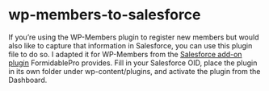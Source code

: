 wp-members-to-salesforce
========================

If you’re using the WP-Members plugin to register new members but would also like to capture that information in Salesforce, you can use this plugin file to do so.  I adapted it for WP-Members from the <a href="http://formidablepro.com/help-desk/salesforce-plugin/">Salesforce add-on plugin</a> FormidablePro provides.  Fill in your Salesforce OID, place the plugin in its own folder under wp-content/plugins, and activate the plugin from the Dashboard.